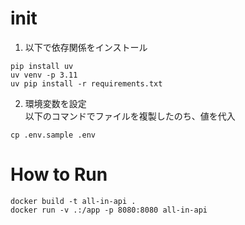 # init
1. 以下で依存関係をインストール
```
pip install uv
uv venv -p 3.11
uv pip install -r requirements.txt
```
2. 環境変数を設定  
以下のコマンドでファイルを複製したのち、値を代入
```
cp .env.sample .env
```

# How to Run
```
docker build -t all-in-api .
docker run -v .:/app -p 8080:8080 all-in-api
```